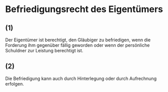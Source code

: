 # Befriedigungsrecht des Eigentümers



## (1)

 Der Eigentümer ist berechtigt, den Gläubiger zu befriedigen, wenn die Forderung ihm gegenüber fällig geworden oder wenn der persönliche Schuldner zur Leistung berechtigt ist.

## (2)

 Die Befriedigung kann auch durch Hinterlegung oder durch Aufrechnung erfolgen. 

